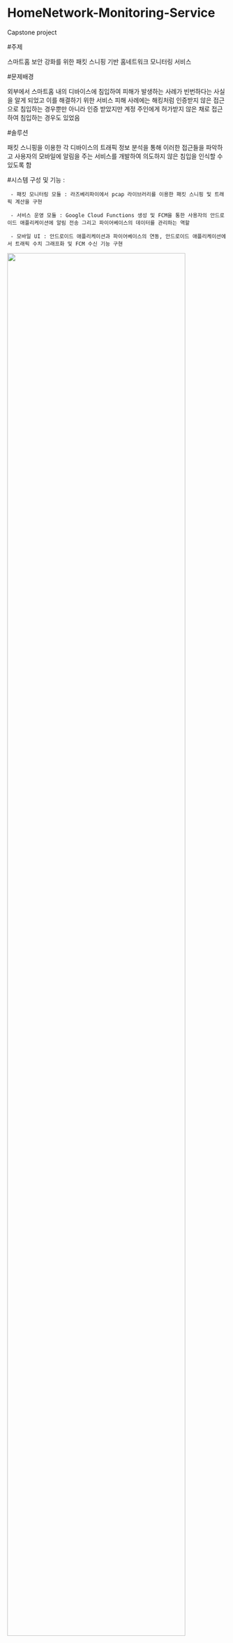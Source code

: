 # HomeNetwork-Monitoring-Service
Capstone project

#주제

스마트홈 보안 강화를 위한 패킷 스니핑 기반 홈네트워크 모니터링 서비스


#문제배경 

외부에서 스마트홈 내의 디바이스에 침입하여 피해가 발생하는 사례가 빈번하다는 사실을 알게 되었고 이를 해결하기 위한 서비스
피해 사례에는 해킹처럼 인증받지 않은 접근으로 침입하는 경우뿐만 아니라 인증 받았지만 계정 주인에게 허가받지 않은 채로 접근하여 침입하는 경우도 있었음


#솔루션

패킷 스니핑을 이용한 각 디바이스의 트래픽 정보 분석을 통해 이러한 접근들을 파악하고 사용자의 모바일에 알림을 주는 서비스를 개발하여 의도하지 않은 침입을 인식할 수 있도록 함


#시스템 구성 및 기능 :  

     - 패킷 모니터링 모듈 : 라즈베리파이에서 pcap 라이브러리를 이용한 패킷 스니핑 및 트래픽 계산을 구현
                      
     - 서비스 운영 모듈 : Google Cloud Functions 생성 및 FCM을 통한 사용자의 안드로이드 애플리케이션에 알림 전송 그리고 파이어베이스의 데이터를 관리하는 역할
                      
     - 모바일 UI : 안드로이드 애플리케이션과 파이어베이스의 연동, 안드로이드 애플리케이션에서 트래픽 수치 그래프화 및 FCM 수신 기능 구현

<img src="https://user-images.githubusercontent.com/36924576/97145056-ee023a00-17a8-11eb-9464-8bb021bfd0c6.png" width="90%"></img>



** Packet Monitoring 폴더 : 라즈베리파이 내 코드
  
  이 외 : 안드로이드 애플리케이션 코드
   

